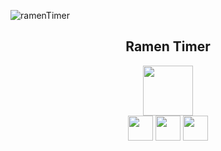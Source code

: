 ![ramenTimer](https://〜.gif)

<h2 align="center">Ramen Timer</h2>

<p align="center">
  <a href="vue公式サイトURL"><img src="https://〜.png" width="80px;" /></a>
  <br>
  <a href="Line-API公式サイトURL"><img src="https://〜.png" height="40px;" /></a>
  <a href="Rails公式サイトURL"><img src="https://〜.png" height="40px;" /></a>
  <a href="heroku公式サイトURL"><img src="https://〜.png" height="40px;" /></a>

</p>